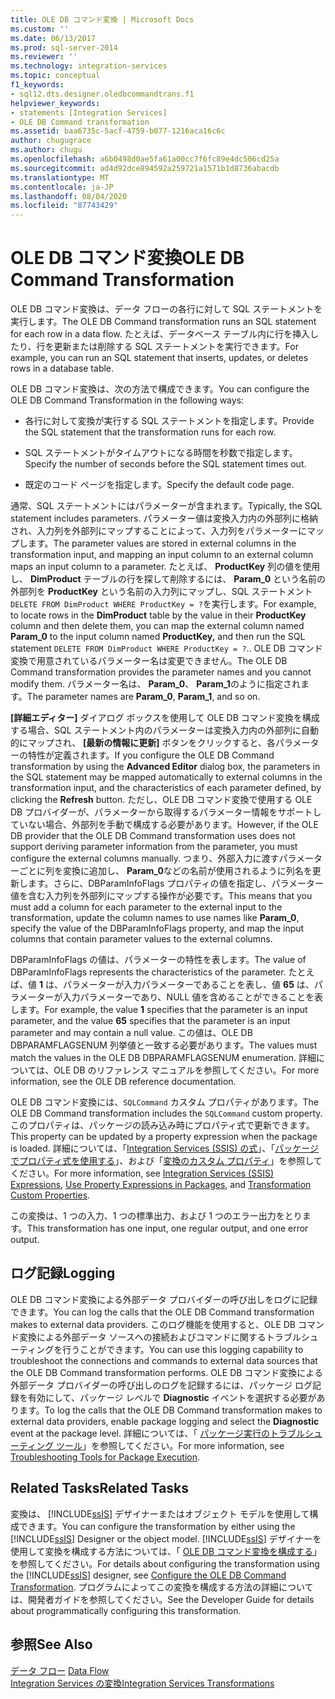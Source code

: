 ```yaml
---
title: OLE DB コマンド変換 | Microsoft Docs
ms.custom: ''
ms.date: 06/13/2017
ms.prod: sql-server-2014
ms.reviewer: ''
ms.technology: integration-services
ms.topic: conceptual
f1_keywords:
- sql12.dts.designer.oledbcommandtrans.f1
helpviewer_keywords:
- statements [Integration Services]
- OLE DB Command transformation
ms.assetid: baa6735c-5acf-4759-b077-1216aca16c6c
author: chugugrace
ms.author: chugu
ms.openlocfilehash: a6b0498d0ae5fa61a00cc7f6fc89e4dc506cd25a
ms.sourcegitcommit: ad4d92dce894592a259721a1571b1d8736abacdb
ms.translationtype: MT
ms.contentlocale: ja-JP
ms.lasthandoff: 08/04/2020
ms.locfileid: "87743429"
---
```

# <a name="ole-db-command-transformation"></a><span data-ttu-id="c278b-102">OLE DB コマンド変換</span><span class="sxs-lookup"><span data-stu-id="c278b-102">OLE DB Command Transformation</span></span>
  <span data-ttu-id="c278b-103">OLE DB コマンド変換は、データ フローの各行に対して SQL ステートメントを実行します。</span><span class="sxs-lookup"><span data-stu-id="c278b-103">The OLE DB Command transformation runs an SQL statement for each row in a data flow.</span></span> <span data-ttu-id="c278b-104">たとえば、データベース テーブル内に行を挿入したり、行を更新または削除する SQL ステートメントを実行できます。</span><span class="sxs-lookup"><span data-stu-id="c278b-104">For example, you can run an SQL statement that inserts, updates, or deletes rows in a database table.</span></span>  
  
 <span data-ttu-id="c278b-105">OLE DB コマンド変換は、次の方法で構成できます。</span><span class="sxs-lookup"><span data-stu-id="c278b-105">You can configure the OLE DB Command Transformation in the following ways:</span></span>  
  
-   <span data-ttu-id="c278b-106">各行に対して変換が実行する SQL ステートメントを指定します。</span><span class="sxs-lookup"><span data-stu-id="c278b-106">Provide the SQL statement that the transformation runs for each row.</span></span>  
  
-   <span data-ttu-id="c278b-107">SQL ステートメントがタイムアウトになる時間を秒数で指定します。</span><span class="sxs-lookup"><span data-stu-id="c278b-107">Specify the number of seconds before the SQL statement times out.</span></span>  
  
-   <span data-ttu-id="c278b-108">既定のコード ページを指定します。</span><span class="sxs-lookup"><span data-stu-id="c278b-108">Specify the default code page.</span></span>  
  
 <span data-ttu-id="c278b-109">通常、SQL ステートメントにはパラメーターが含まれます。</span><span class="sxs-lookup"><span data-stu-id="c278b-109">Typically, the SQL statement includes parameters.</span></span> <span data-ttu-id="c278b-110">パラメーター値は変換入力内の外部列に格納され、入力列を外部列にマップすることによって、入力列をパラメーターにマップします。</span><span class="sxs-lookup"><span data-stu-id="c278b-110">The parameter values are stored in external columns in the transformation input, and mapping an input column to an external column maps an input column to a parameter.</span></span> <span data-ttu-id="c278b-111">たとえば、 **ProductKey** 列の値を使用し、 **DimProduct** テーブルの行を探して削除するには、 **Param_0** という名前の外部列を **ProductKey** という名前の入力列にマップし、SQL ステートメント `DELETE FROM DimProduct WHERE ProductKey = ?`を実行します。</span><span class="sxs-lookup"><span data-stu-id="c278b-111">For example, to locate rows in the **DimProduct** table by the value in their **ProductKey** column and then delete them, you can map the external column named **Param_0** to the input column named **ProductKey,** and then run the SQL statement `DELETE FROM DimProduct WHERE ProductKey = ?`..</span></span> <span data-ttu-id="c278b-112">OLE DB コマンド変換で用意されているパラメーター名は変更できません。</span><span class="sxs-lookup"><span data-stu-id="c278b-112">The OLE DB Command transformation provides the parameter names and you cannot modify them.</span></span> <span data-ttu-id="c278b-113">パラメーター名は、 **Param_0**、 **Param_1**のように指定されます。</span><span class="sxs-lookup"><span data-stu-id="c278b-113">The parameter names are **Param_0**, **Param_1**, and so on.</span></span>  
  
 <span data-ttu-id="c278b-114">**[詳細エディター]** ダイアログ ボックスを使用して OLE DB コマンド変換を構成する場合、SQL ステートメント内のパラメーターは変換入力内の外部列に自動的にマップされ、 **[最新の情報に更新]** ボタンをクリックすると、各パラメーターの特性が定義されます。</span><span class="sxs-lookup"><span data-stu-id="c278b-114">If you configure the OLE DB Command transformation by using the **Advanced Editor** dialog box, the parameters in the SQL statement may be mapped automatically to external columns in the transformation input, and the characteristics of each parameter defined, by clicking the **Refresh** button.</span></span> <span data-ttu-id="c278b-115">ただし、OLE DB コマンド変換で使用する OLE DB プロバイダーが、パラメーターから取得するパラメーター情報をサポートしていない場合、外部列を手動で構成する必要があります。</span><span class="sxs-lookup"><span data-stu-id="c278b-115">However, if the OLE DB provider that the OLE DB Command transformation uses does not support deriving parameter information from the parameter, you must configure the external columns manually.</span></span> <span data-ttu-id="c278b-116">つまり、外部入力に渡すパラメーターごとに列を変換に追加し、 **Param_0**などの名前が使用されるように列名を更新します。さらに、DBParamInfoFlags プロパティの値を指定し、パラメーター値を含む入力列を外部列にマップする操作が必要です。</span><span class="sxs-lookup"><span data-stu-id="c278b-116">This means that you must add a column for each parameter to the external input to the transformation, update the column names to use names like **Param_0**, specify the value of the DBParamInfoFlags property, and map the input columns that contain parameter values to the external columns.</span></span>  
  
 <span data-ttu-id="c278b-117">DBParamInfoFlags の値は、パラメーターの特性を表します。</span><span class="sxs-lookup"><span data-stu-id="c278b-117">The value of DBParamInfoFlags represents the characteristics of the parameter.</span></span> <span data-ttu-id="c278b-118">たとえば、値 **1** は、パラメーターが入力パラメーターであることを表し、値 **65** は、パラメーターが入力パラメーターであり、NULL 値を含めることができることを表します。</span><span class="sxs-lookup"><span data-stu-id="c278b-118">For example, the value **1** specifies that the parameter is an input parameter, and the value **65** specifies that the parameter is an input parameter and may contain a null value.</span></span> <span data-ttu-id="c278b-119">この値は、OLE DB DBPARAMFLAGSENUM 列挙値と一致する必要があります。</span><span class="sxs-lookup"><span data-stu-id="c278b-119">The values must match the values in the OLE DB DBPARAMFLAGSENUM enumeration.</span></span> <span data-ttu-id="c278b-120">詳細については、OLE DB のリファレンス マニュアルを参照してください。</span><span class="sxs-lookup"><span data-stu-id="c278b-120">For more information, see the OLE DB reference documentation.</span></span>  
  
 <span data-ttu-id="c278b-121">OLE DB コマンド変換には、`SQLCommand` カスタム プロパティがあります。</span><span class="sxs-lookup"><span data-stu-id="c278b-121">The OLE DB Command transformation includes the `SQLCommand` custom property.</span></span> <span data-ttu-id="c278b-122">このプロパティは、パッケージの読み込み時にプロパティ式で更新できます。</span><span class="sxs-lookup"><span data-stu-id="c278b-122">This property can be updated by a property expression when the package is loaded.</span></span> <span data-ttu-id="c278b-123">詳細については、「[Integration Services &#40;SSIS&#41; の式](../../expressions/integration-services-ssis-expressions.md)」、「[パッケージでプロパティ式を使用する](../../expressions/use-property-expressions-in-packages.md)」、および「[変換のカスタム プロパティ](transformation-custom-properties.md)」を参照してください。</span><span class="sxs-lookup"><span data-stu-id="c278b-123">For more information, see [Integration Services &#40;SSIS&#41; Expressions](../../expressions/integration-services-ssis-expressions.md), [Use Property Expressions in Packages](../../expressions/use-property-expressions-in-packages.md), and [Transformation Custom Properties](transformation-custom-properties.md).</span></span>  
  
 <span data-ttu-id="c278b-124">この変換は、1 つの入力、1 つの標準出力、および 1 つのエラー出力をとります。</span><span class="sxs-lookup"><span data-stu-id="c278b-124">This transformation has one input, one regular output, and one error output.</span></span>  
  
## <a name="logging"></a><span data-ttu-id="c278b-125">ログ記録</span><span class="sxs-lookup"><span data-stu-id="c278b-125">Logging</span></span>  
 <span data-ttu-id="c278b-126">OLE DB コマンド変換による外部データ プロバイダーの呼び出しをログに記録できます。</span><span class="sxs-lookup"><span data-stu-id="c278b-126">You can log the calls that the OLE DB Command transformation makes to external data providers.</span></span> <span data-ttu-id="c278b-127">このログ機能を使用すると、OLE DB コマンド変換による外部データ ソースへの接続およびコマンドに関するトラブルシューティングを行うことができます。</span><span class="sxs-lookup"><span data-stu-id="c278b-127">You can use this logging capability to troubleshoot the connections and commands to external data sources that the OLE DB Command transformation performs.</span></span> <span data-ttu-id="c278b-128">OLE DB コマンド変換による外部データ プロバイダーの呼び出しのログを記録するには、パッケージ ログ記録を有効にして、パッケージ レベルで **Diagnostic** イベントを選択する必要があります。</span><span class="sxs-lookup"><span data-stu-id="c278b-128">To log the calls that the OLE DB Command transformation makes to external data providers, enable package logging and select the **Diagnostic** event at the package level.</span></span> <span data-ttu-id="c278b-129">詳細については、「 [パッケージ実行のトラブルシューティング ツール](../../troubleshooting/troubleshooting-tools-for-package-execution.md)」を参照してください。</span><span class="sxs-lookup"><span data-stu-id="c278b-129">For more information, see [Troubleshooting Tools for Package Execution](../../troubleshooting/troubleshooting-tools-for-package-execution.md).</span></span>  
  
## <a name="related-tasks"></a><span data-ttu-id="c278b-130">Related Tasks</span><span class="sxs-lookup"><span data-stu-id="c278b-130">Related Tasks</span></span>  
 <span data-ttu-id="c278b-131">変換は、 [!INCLUDE[ssIS](../../../includes/ssis-md.md)] デザイナーまたはオブジェクト モデルを使用して構成できます。</span><span class="sxs-lookup"><span data-stu-id="c278b-131">You can configure the transformation by either using the [!INCLUDE[ssIS](../../../includes/ssis-md.md)] Designer or the object model.</span></span> <span data-ttu-id="c278b-132">[!INCLUDE[ssIS](../../../includes/ssis-md.md)] デザイナーを使用して変換を構成する方法については、「  [OLE DB コマンド変換を構成する](../../configure-the-ole-db-command-transformation.md)」を参照してください。</span><span class="sxs-lookup"><span data-stu-id="c278b-132">For details about configuring the transformation using the [!INCLUDE[ssIS](../../../includes/ssis-md.md)] designer, see  [Configure the OLE DB Command Transformation](../../configure-the-ole-db-command-transformation.md).</span></span> <span data-ttu-id="c278b-133">プログラムによってこの変換を構成する方法の詳細については、開発者ガイドを参照してください。</span><span class="sxs-lookup"><span data-stu-id="c278b-133">See the Developer Guide for details about programmatically configuring this transformation.</span></span>  
  
## <a name="see-also"></a><span data-ttu-id="c278b-134">参照</span><span class="sxs-lookup"><span data-stu-id="c278b-134">See Also</span></span>  
 <span data-ttu-id="c278b-135">[データ フロー](../data-flow.md) </span><span class="sxs-lookup"><span data-stu-id="c278b-135">[Data Flow](../data-flow.md) </span></span>  
 [<span data-ttu-id="c278b-136">Integration Services の変換</span><span class="sxs-lookup"><span data-stu-id="c278b-136">Integration Services Transformations</span></span>](integration-services-transformations.md)  
  
  
